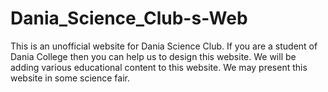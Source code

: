 # Dania_Science_Club-s-Web
This is an unofficial website for Dania Science Club.
If you are a student of Dania College then you can help us to design this website.
We will be adding various educational content to this website.
We may present this website in some science fair.
